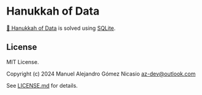 # Hanukkah of Data

[🕎 Hanukkah of Data](https://hanukkah.bluebird.sh/5784/) is solved using [SQLite](https://www.sqlite.org/).

## License

MIT License.

Copyright (c) 2024 Manuel Alejandro Gómez Nicasio <az-dev@outlook.com>

See [LICENSE.md](LICENSE.md) for details.
